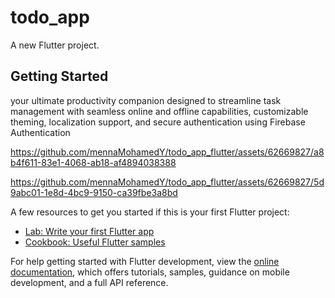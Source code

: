 # todo_app

A new Flutter project.

## Getting Started
your ultimate productivity companion designed to streamline task management with seamless online and offline capabilities, customizable theming, localization support, and secure authentication using Firebase Authentication


https://github.com/mennaMohamedY/todo_app_flutter/assets/62669827/a8b4f611-83e1-4068-ab18-af4894038388


https://github.com/mennaMohamedY/todo_app_flutter/assets/62669827/5d9abc01-1e8d-4bc9-9150-ca39fbe3a8bd



A few resources to get you started if this is your first Flutter project:

- [Lab: Write your first Flutter app](https://docs.flutter.dev/get-started/codelab)
- [Cookbook: Useful Flutter samples](https://docs.flutter.dev/cookbook)

For help getting started with Flutter development, view the
[online documentation](https://docs.flutter.dev/), which offers tutorials,
samples, guidance on mobile development, and a full API reference.
